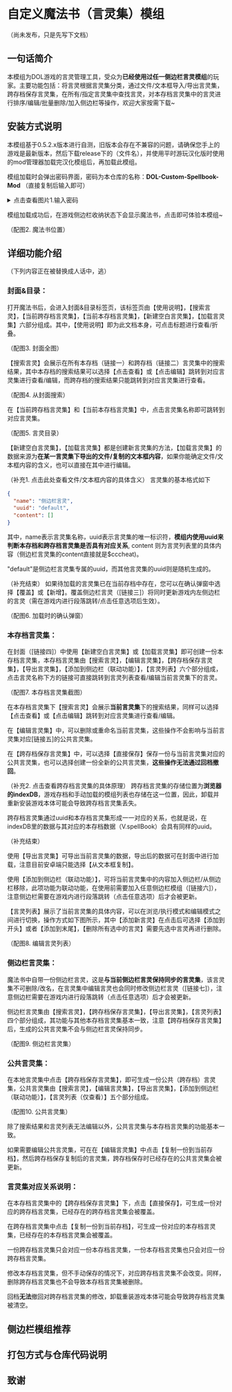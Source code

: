 # 自定义魔法书（言灵集）模组
（尚未发布，只是先写下文档）
## 一句话简介
本模组为DOL游戏的言灵管理工具，受众为**已经使用过任一侧边栏言灵模组**的玩家。主要功能包括：将言灵根据言灵集分类，通过文件/文本框导入/导出言灵集，跨存档保存言灵集，在所有/指定言灵集中查找言灵，对本存档言灵集中的言灵进行排序/编辑/批量删除/加入侧边栏等操作，欢迎大家按需下载~

## 安装方式说明
本模组基于0.5.2.x版本进行自测，旧版本会存在不兼容的问题，请确保您手上的游戏是最新版本，然后下载release下的（文件名），并使用平时游玩汉化版时使用的mod管理器加载完汉化模组后，再加载此模组。

模组加载时会弹出密码界面，密码为本仓库的名称：**DOL-Custom-Spellbook-Mod**
（直接复制后输入即可）

<details>
  <summary>点击查看图片1.输入密码</summary>

  ![输入密码](https://github.com/ZeroRing233/DOL-Custom-Spellbook-Mod/blob/master/assets/1-password.jpg)
</details>

模组加载成功后，在游戏侧边栏收纳状态下会显示魔法书，点击即可体验本模组~

（配图2. 魔法书位置）


## 详细功能介绍

（下列内容正在被替换成人话中，逃）

### 封面&目录：

打开魔法书后，会进入封面&目录标签页，该标签页由【使用说明】，【搜索言灵】，【当前跨存档言灵集】，【当前本存档言灵集】，【新建空白言灵集】，【加载言灵集】六部分组成。其中，【使用说明】即为此文档本身，可点击标题进行查看/折叠。

（配图3. 封面全图）

【搜索言灵】会展示在所有本存档（链接一）和跨存档（链接二）言灵集中的搜索结果，其中本存档的搜索结果可以选择【点击查看】或【点击编辑】跳转到对应言灵集进行查看/编辑，而跨存档的搜索结果只能跳转到对应言灵集进行查看。

（配图4. 从封面搜索）

在【当前跨存档言灵集】和【当前本存档言灵集】中，点击言灵集名称即可跳转到对应言灵集。

（配图5. 言灵目录）

【新建空白言灵集】，【加载言灵集】都是创建新言灵集的方法，【加载言灵集】的数据来源为**在某一言灵集下导出的文件/复制的文本框内容**，如果你能确定文件/文本框内容的含义，也可以直接在其中进行编辑。

（补充1. 点击此处查看文件/文本框内容的具体含义）
言灵集的基本格式如下
```json
{
  "name": "侧边栏言灵", 
  "uuid": "default",
  "content": []
}
```
其中，name表示言灵集名称，uuid表示言灵集的唯一标识符，**模组内使用uuid来判断本存档和跨存档言灵集是否具有对应关系**, content 则为言灵列表里的具体内容（侧边栏言灵集的content直接就是$cccheat)。

"default"是侧边栏言灵集专属的uuid，而其他言灵集的uuid则是随机生成的。

（补充结束）
如果待加载的言灵集已在当前存档中存在，您可以在确认弹窗中选择【覆盖】或【新增】。覆盖侧边栏言灵（[链接三]）将同时更新游戏内左侧边栏的言灵（需在游戏内进行段落跳转/点击任意选项后生效）。

（配图6. 加载时的确认弹窗）

### 本存档言灵集：
在封面（[链接四]）中使用【新建空白言灵集】或【加载言灵集】即可创建一份本存档言灵集，本存档言灵集由【搜索言灵】，【编辑言灵集】，【跨存档保存言灵集】，【导出言灵集】，【添加到侧边栏（联动功能）】，【言灵列表】六个部分组成，点击言灵名称下方的链接可直接跳转到言灵列表查看/编辑当前言灵集下的言灵。

（配图7. 本存档言灵集截图）

在本存档言灵集下【搜索言灵】会展示**当前言灵集**下的搜索结果，同样可以选择【点击查看】或【点击编辑】跳转到对应言灵集进行查看/编辑。

在【编辑言灵集】中，可以删除或重命名当前言灵集，这些操作不会影响与当前言灵集对应[链接五]的公共言灵集。

在【跨存档保存言灵集】中，可以选择【直接保存】保存一份与当前言灵集对应的公共言灵集，也可以选择创建一份全新的公共言灵集，**这些操作无法通过回档撤回**。

（补充2. 点击查看跨存档言灵集的具体原理）
跨存档言灵集的存储位置为**浏览器的indexDB**，游戏存档和手动加载的模组列表也存储在这一位置，因此，卸载并重新安装游戏本体可能会导致跨存档言灵集丢失。

跨存档言灵集通过uuid和本存档言灵集形成一一对应的关系，也就是说，在indexDB里的数据与其对应的本存档数据（V.spellBook）会具有同样的uuid。

（补充结束）

使用【导出言灵集】可导出当前言灵集的数据，导出后的数据可在封面中进行加载，注意目前安卓端只能选择【从文本框复制】。

使用【添加到侧边栏（联动功能）】，可将当前言灵集中的内容加入侧边栏/从侧边栏移除，此项功能为联动功能，在使用前需要加入任意侧边栏模组（[链接六]），注意侧边栏需要在游戏内进行段落跳转（点击任意选项）后才会被更新。

【言灵列表】展示了当前言灵集的具体内容，可以在浏览/执行模式和编辑模式之间进行切换，操作方式如下图所示，其中【添加新言灵】在点击后可选择【添加到开头】或者【添加到末尾】，【删除所有选中的言灵】需要先选中言灵再进行删除。

（配图8. 编辑言灵列表）

### 侧边栏言灵集：
魔法书中自带一份侧边栏言灵，这是**与当前侧边栏言灵保持同步的言灵集**，该言灵集不可删除/改名，在言灵集中编辑言灵也会同时修改侧边栏言灵（[链接七]），注意侧边栏需要在游戏内进行段落跳转（点击任意选项）后才会被更新。

侧边栏言灵集由【搜索言灵】，【跨存档保存言灵集】，【导出言灵集】，【言灵列表】四个部分组成，其功能与其他本存档言灵集基本一致，注意【跨存档保存言灵集】后，生成的公共言灵集不会与侧边栏言灵保持同步。

（配图9. 侧边栏言灵集）

### 公共言灵集：
在本地言灵集中点击【跨存档保存言灵集】，即可生成一份公共（跨存档）言灵集，公共言灵集由【搜索言灵】，【编辑言灵集】，【导出言灵集】，【添加到侧边栏（联动功能）】，【言灵列表（仅查看）】五个部分组成。

（配图10. 公共言灵集）

除了搜索结果和言灵列表无法编辑以外，公共言灵集与本存档言灵集的功能基本一致。

如果需要编辑公共言灵集，可在在【编辑言灵集】中点击【复制一份到当前存档】，然后跨存档保存复制后的言灵集，跨存档保存时已经存在的公共言灵集会被更新。

### 言灵集对应关系说明：

在本存档言灵集中的【跨存档保存言灵集】下，点击【直接保存】，可生成一份对应的跨存档言灵集，已经存在的跨存档言灵集会被覆盖。

在跨存档言灵集中点击【复制一份到当前存档】，可生成一份对应的本存档言灵集，已经存在的本存档言灵集会被覆盖。

一份跨存档言灵集只会对应一份本存档言灵集，一份本存档言灵集也只会对应一份跨存档言灵集。

修改本存档言灵集，但不手动保存的情况下，对应跨存档言灵集不会改变。同样，删除跨存档言灵集也不会导致本存档言灵集被删除。

回档**无法**撤回对跨存档言灵集的修改，卸载重装游戏本体可能会导致跨存档言灵集被清空。


## 侧边栏模组推荐

## 打包方式与仓库代码说明

## 致谢